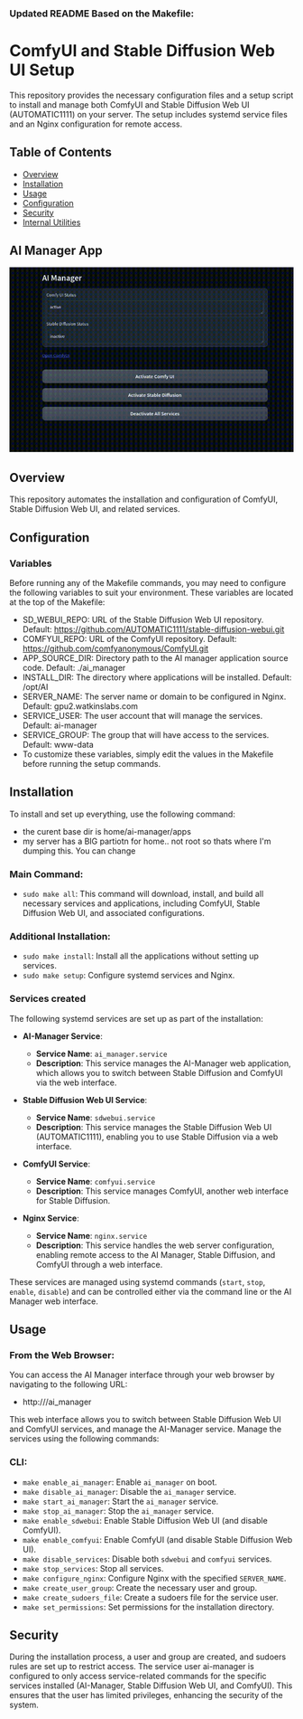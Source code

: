 ### Updated README Based on the Makefile:

# ComfyUI and Stable Diffusion Web UI Setup

This repository provides the necessary configuration files and a setup script to install and manage both ComfyUI and Stable Diffusion Web UI (AUTOMATIC1111) on your server. The setup includes systemd service files and an Nginx configuration for remote access.

## Table of Contents
- [Overview](#overview)
- [Installation](#installation)
- [Usage](#usage)
- [Configuration](#configuration)
- [Security](#security)
- [Internal Utilities](#internal-utilities)


## AI Manager App
![AI Manager](assets/ai-manager.gif)

## Overview
This repository automates the installation and configuration of ComfyUI, Stable Diffusion Web UI, and related services.

## Configuration
### Variables
Before running any of the Makefile commands, you may need to configure the following variables to suit your environment. These variables are located at the top of the Makefile:

- SD_WEBUI_REPO: URL of the Stable Diffusion Web UI repository. Default: https://github.com/AUTOMATIC1111/stable-diffusion-webui.git
- COMFYUI_REPO: URL of the ComfyUI repository. Default: https://github.com/comfyanonymous/ComfyUI.git
- APP_SOURCE_DIR: Directory path to the AI manager application source code. Default: ./ai_manager
- INSTALL_DIR: The directory where applications will be installed. Default: /opt/AI
- SERVER_NAME: The server name or domain to be configured in Nginx. Default: gpu2.watkinslabs.com
- SERVICE_USER: The user account that will manage the services. Default: ai-manager
- SERVICE_GROUP: The group that will have access to the services. Default: www-data
- To customize these variables, simply edit the values in the Makefile before running the setup commands.

## Installation
To install and set up everything, use the following command:
- the curent base dir is home/ai-manager/apps
- my server has a BIG partiotn for home.. not root so thats where I'm dumping this. You can change

### Main Command:
- `sudo make all`: This command will download, install, and build all necessary services and applications, including ComfyUI, Stable Diffusion Web UI, and associated configurations.

### Additional Installation:
- `sudo make install`: Install all the applications without setting up services.
- `sudo make setup`: Configure systemd services and Nginx.

### Services created

The following systemd services are set up as part of the installation:

- **AI-Manager Service**: 
  - **Service Name**: `ai_manager.service`
  - **Description**: This service manages the AI-Manager web application, which allows you to switch between Stable Diffusion and ComfyUI via the web interface.

- **Stable Diffusion Web UI Service**:
  - **Service Name**: `sdwebui.service`
  - **Description**: This service manages the Stable Diffusion Web UI (AUTOMATIC1111), enabling you to use Stable Diffusion via a web interface.

- **ComfyUI Service**:
  - **Service Name**: `comfyui.service`
  - **Description**: This service manages ComfyUI, another web interface for Stable Diffusion.

- **Nginx Service**:
  - **Service Name**: `nginx.service`
  - **Description**: This service handles the web server configuration, enabling remote access to the AI Manager, Stable Diffusion, and ComfyUI through a web interface.

These services are managed using systemd commands (`start`, `stop`, `enable`, `disable`) and can be controlled either via the command line or the AI Manager web interface.
## Usage

### From the Web Browser:
You can access the AI Manager interface through your web browser by navigating to the following URL:

- http://<your-server-address>/ai_manager

This web interface allows you to switch between Stable Diffusion Web UI and ComfyUI services, and manage the AI-Manager service.
Manage the services using the following commands:

### CLI:
- `make enable_ai_manager`: Enable `ai_manager` on boot.
- `make disable_ai_manager`: Disable the `ai_manager` service.
- `make start_ai_manager`: Start the `ai_manager` service.
- `make stop_ai_manager`: Stop the `ai_manager` service.
- `make enable_sdwebui`: Enable Stable Diffusion Web UI (and disable ComfyUI).
- `make enable_comfyui`: Enable ComfyUI (and disable Stable Diffusion Web UI).
- `make disable_services`: Disable both `sdwebui` and `comfyui` services.
- `make stop_services`: Stop all services.
- `make configure_nginx`: Configure Nginx with the specified `SERVER_NAME`.
- `make create_user_group`: Create the necessary user and group.
- `make create_sudoers_file`: Create a sudoers file for the service user.
- `make set_permissions`: Set permissions for the installation directory.


## Security

During the installation process, a user and group are created, and sudoers rules are set up to restrict access. The service user ai-manager is configured to only access service-related commands for the specific services installed (AI-Manager, Stable Diffusion Web UI, and ComfyUI). This ensures that the user has limited privileges, enhancing the security of the system.